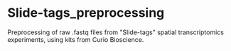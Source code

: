 # Slide-tags_preprocessing
Preprocessing of raw .fastq files from "Slide-tags" spatial transcriptomics experiments, using kits from Curio Bioscience.
